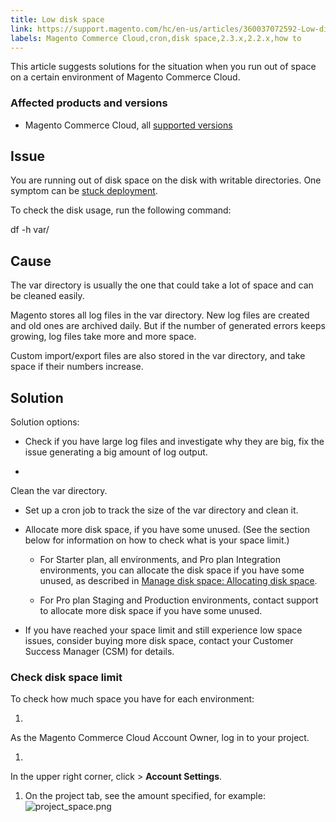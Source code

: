 ```yaml
---
title: Low disk space
link: https://support.magento.com/hc/en-us/articles/360037072592-Low-disk-space
labels: Magento Commerce Cloud,cron,disk space,2.3.x,2.2.x,how to
---
```


This article suggests solutions for the situation when you run out of space on a certain environment of Magento Commerce Cloud.

### Affected products and versions

* Magento Commerce Cloud, all [supported versions](https://magento.com/sites/default/files/magento-software-lifecycle-policy.pdf)

## Issue

You are running out of disk space on the disk with writable directories. One symptom can be [stuck deployment](https://support.magento.com/hc/en-us/articles/360030662992).

To check the disk usage, run the following command:

df -h var/

## Cause

The var directory is usually the one that could take a lot of space and can be cleaned easily.

Magento stores all log files in the var directory. New log files are created and old ones are archived daily. But if the number of generated errors keeps growing, log files take more and more space. 

Custom import/export files are also stored in the var directory, and take space if their numbers increase.

## Solution

Solution options:

* Check if you have large log files and investigate why they are big, fix the issue generating a big amount of log output.

* 
Clean the var directory.

* Set up a cron job to track the size of the var directory and clean it.

* Allocate more disk space, if you have some unused. (See the section below for information on how to check what is your space limit.)

	
	* For Starter plan, all environments, and Pro plan Integration environments, you can allocate the disk space if you have some unused, as described in [Manage disk space: Allocating disk space](https://devdocs.magento.com/guides/v2.3/cloud/project/manage-disk-space.html#application-disk-space). 
	
	* For Pro plan Staging and Production environments, contact support to allocate more disk space if you have some unused.

* If you have reached your space limit and still experience low space issues, consider buying more disk space, contact your Customer Success Manager (CSM) for details.

### Check disk space limit

To check how much space you have for each environment:

1. 
As the Magento Commerce Cloud Account Owner, log in to your project.

1. 
In the upper right corner, click **<your name>** > **Account Settings**.

1. On the project tab, see the amount specified, for example:  
![project_space.png](https://support.magento.com/hc/article_attachments/360045010711/project_space.png)



